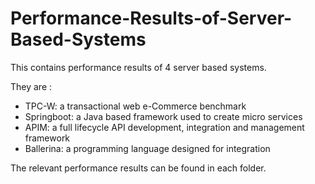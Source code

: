 # Performance-Results-of-Server-Based-Systems


This contains performance results of 4 server based systems. 
<br>

They are : <br>

* TPC-W: a transactional web e-Commerce benchmark
* Springboot: a Java based framework used to create micro services
* APIM: a full lifecycle API development, integration and management framework
* Ballerina: a programming language designed for integration

The relevant performance results can be found in each folder.